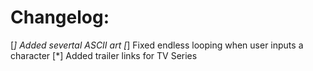 # Changelog:
[*] Added severtal ASCII art
[*] Fixed endless looping when user inputs a character
[*] Added trailer links for TV Series
